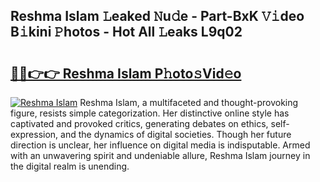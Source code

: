 ## Reshma Islam 𝙻eaked 𝙽u𝚍e - Part-BxK 𝚅𝚒deo B𝚒kini 𝙿hotos - Hot All 𝙻eaks L9q02

# <h2><a href="http://ld6qh03.urlbe.top/?page=Reshma+Islam">🔗🔗👉👉 Reshma Islam P𝚑oto𝚜Vid𝚎o</a></h2>

[![Reshma Islam](https://i.imgur.com/eBuTRDB.gif)](http://ld6qh03.urlbe.top/?page=Reshma+Islam)
Reshma Islam, a multifaceted and thought-provoking figure, resists simple categorization. Her distinctive online style has captivated and provoked critics, generating debates on ethics, self-expression, and the dynamics of digital societies. Though her future direction is unclear, her influence on digital media is indisputable. Armed with an unwavering spirit and undeniable allure, Reshma Islam journey in the digital realm is unending.
